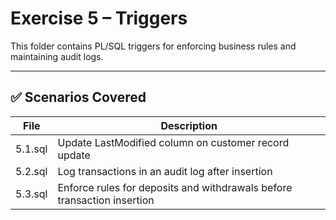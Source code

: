 # Exercise 5 – Triggers

This folder contains PL/SQL triggers for enforcing business rules and maintaining audit logs.

---

## ✅ Scenarios Covered

| File     | Description                                       |
|----------|---------------------------------------------------|
| 5.1.sql  | Update LastModified column on customer record update |
| 5.2.sql  | Log transactions in an audit log after insertion          |
| 5.3.sql  | Enforce rules for deposits and withdrawals before transaction insertion    |